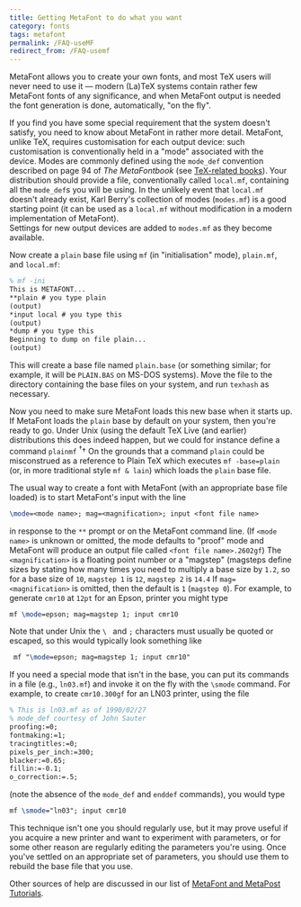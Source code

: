 ```yaml
---
title: Getting MetaFont to do what you want
category: fonts
tags: metafont
permalink: /FAQ-useMF
redirect_from: /FAQ-usemf
---
```


MetaFont allows you to create your own fonts, and most TeX users
will never need to use it&nbsp;&mdash; modern (La)TeX systems contain
rather few MetaFont fonts of any significance, and when MetaFont output is
needed the font generation is done, automatically, "on the fly".

If you find you have some special requirement that the system doesn't
satisfy, you need to know about MetaFont in rather more detail.  MetaFont,
unlike TeX, requires customisation for each output device: such
customisation is conventionally held in a "mode" associated with the
device.  Modes are commonly defined using the `mode_def`
convention described on page&nbsp;94 of _The MetaFontbook_ 
(see [TeX-related books](FAQ-other-books)).  Your
distribution should provide
a file, conventionally called `local.mf`, containing all the
`mode_def`s you will be using. In the unlikely event that
`local.mf` doesn't already exist, Karl Berry's collection of
modes (`modes.mf`) is a good starting point 
(it can be used as a `local.mf` without modification in a
modern implementation of MetaFont).  
Settings for new output devices are added to `modes.mf` as they
become available.

Now create
a `plain` base file using `mf` (in "initialisation"
mode), `plain.mf`, and `local.mf`: 
```latex
% mf -ini
This is METAFONT...
**plain # you type plain
(output)
*input local # you type this
(output)
*dump # you type this
Beginning to dump on file plain...
(output)
```
This will create a base file named `plain.base` (or something
similar; for example, it will be `PLAIN.BAS` on MS-DOS
systems).  Move the file to the directory containing the base files on
your system, and run `texhash` as necessary.

Now you need to make sure MetaFont loads this new base when it starts up. If
MetaFont loads the `plain` base by default on your system, then you're
ready to go. Under Unix (using the default TeX&nbsp;Live (and earlier)
distributions this does indeed happen, but we could for instance
define a command `plainmf`
<sup class="fmk">&dagger;</sup><span class="footnote">&dagger; 
  On the grounds that a command `plain` could be misconstrued
  as a reference to Plain TeX
</span>
which executes `mf -base=plain` (or, in more traditional
style `mf & lain`) which loads the `plain` base
file.

The usual way to create a font with MetaFont (with an appropriate base
file loaded) is to start MetaFont's input with the
line
```latex
\mode=<mode name>; mag=<magnification>; input <font file name>
```
in response to the `**` prompt or on the MetaFont command line. (If
`<mode name>` is unknown or omitted, the mode defaults to
"proof" mode and MetaFont will produce an output file called 
`<font file name>.2602gf`)
The `<magnification>` is a floating point number or a
"magstep" (magsteps define sizes by stating how many times you need to
multiply a base size by `1.2`, so for a base size of
`10`, `magstep 1` is `12`, `magstep 2` is
`14.4`
If `mag=<magnification>` is omitted, then the default
is `1`&nbsp;(`magstep 0`).  For example, to generate
`cmr10` at `12pt` for an Epson,
printer you might type
```latex
mf \mode=epson; mag=magstep 1; input cmr10
```
Note that under Unix the `\ ` and `;`
characters must usually be quoted or escaped, so this would typically
look something like
```latex
 mf "\mode=epson; mag=magstep 1; input cmr10"
```
If you need a special mode that isn't in the base, you can put its
commands in a file (e.g., `ln03.mf`) and invoke it on the
fly with the `\smode` command.  For example, to create
`cmr10.300gf` for an LN03 printer, using the file
```latex
% This is ln03.mf as of 1990/02/27
% mode_def courtesy of John Sauter
proofing:=0;
fontmaking:=1;
tracingtitles:=0;
pixels_per_inch:=300;
blacker:=0.65;
fillin:=-0.1;
o_correction:=.5;
```
(note the absence of the `mode_def` and `enddef`
commands), you would type
```latex
mf \smode="ln03"; input cmr10
```
This technique isn't one you should regularly use, but it may
prove useful if you acquire a new printer and want to experiment with
parameters, or for some other reason are regularly editing the
parameters you're using.  Once you've settled on an appropriate set of
parameters, you should use them to rebuild the base file that you use.

Other sources of help are discussed in our list of 
[MetaFont and MetaPost Tutorials](FAQ-mfptutorials).

